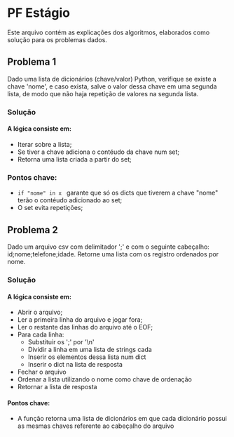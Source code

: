 # PF Estágio
Este arquivo contém as explicações dos algoritmos, elaborados como solução para os problemas dados.

## Problema 1
Dado uma lista de dicionários (chave/valor) Python, verifique se existe a chave 'nome', e caso exista, salve o valor dessa chave em uma segunda lista, de modo que não haja repetição de valores na segunda lista.

### Solução

#### A lógica consiste em:
- Iterar sobre a lista;
- Se tiver a chave adiciona o contéudo da chave num set;
- Retorna uma lista criada a partir do set;

### Pontos chave:
- `if "nome" in x ` garante que só os dicts que tiverem a chave "nome" terão o contéudo adicionado ao set;
- O set evita repetições;

## Problema 2
Dado um arquivo csv com delimitador ';' e com o seguinte cabeçalho: id;nome;telefone;idade. 
Retorne uma lista com os registro ordenados por nome.

### Solução
#### A lógica consiste em:
- Abrir o arquivo;
- Ler a primeira linha do arquivo e jogar fora;
- Ler o restante das linhas do arquivo até o EOF;
- Para cada linha:
    - Substituir os ';' por '\n'
    - Dividir a linha em uma lista de strings cada
    - Inserir os elementos dessa lista num dict
    - Inserir o dict na lista de resposta
- Fechar o arquivo
- Ordenar a lista utilizando o nome como chave de ordenação
- Retornar a lista de resposta

#### Pontos chave:

- A função retorna uma lista de dicionários em que cada dicionário possui as mesmas chaves referente ao cabeçalho do arquivo